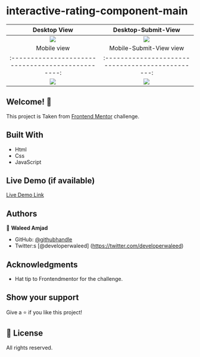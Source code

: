 # interactive-rating-component-main

Desktop View                     |  Desktop-Submit-View
:------------------------------------------------:|:-----------------------------------------------:
![](../images/Screenshots/Desktop-View.PNG)                              |  ![](../images/Screenshots/Desktop-View-submit.PNG)
Mobile view                      |  Mobile-Submit-View view                             |
:------------------------------------------------:|:-----------------------------------------------:
![](../images/Screenshots/Mobile-View.PNG)|![](../images/Screenshots/Mobile-View-Submit.PNG)

## Welcome! 👋

This project is Taken from [Frontend Mentor](https://www.frontendmentor.io) challenge.

## Built With
- Html
- Css 
- JavaScript

## Live Demo (if available)

[Live Demo Link](https://caasperr.github.io/interactive-rating-component/)

## Authors

👤 **Waleed Amjad**

- GitHub: [@githubhandle](https://github.com/caasperr)
- Twitter:s [@developerwaleed] (https://twitter.com/developerwaleed)

## Acknowledgments

- Hat tip to Frontendmentor for the challenge.

## Show your support

Give a ⭐️ if you like this project!


## 📝 License

All rights reserved.